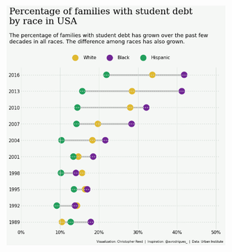 ![week_7](https://github.com/christopher-reed/tidytuesday/blob/master/2021/week_7/Student%20Debt%20Low%20Resolution.png)
